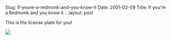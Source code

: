 Slug: if-youre-a-redmonk-and-you-know-it
Date: 2001-02-09
Title: If you're a Redmonk and you know it...
layout: post

This is the license plate for you!

<img src="https://media.redmonk.net/images/redmonkPlate.gif" />
